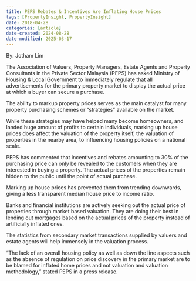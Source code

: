 ```yaml
---
title: PEPS Rebates & Incentives Are Inflating House Prices
tags: [PropertyInsight, PropertyInsight]
date: 2018-04-28
categories: [article]
date-created: 2024-08-28
date-modified: 2025-03-17
---
```


By: Jotham Lim

The Association of Valuers, Property Managers, Estate Agents and Property Consultants in the Private Sector Malaysia (PEPS) has asked Ministry of Housing & Local Government to immediately regulate that all advertisements for the primary property market to display the actual price at which a buyer can secure a purchase.

The ability to markup property prices serves as the main catalyst for many property purchasing schemes or “strategies” available on the market.

While these strategies may have helped many become homeowners, and landed huge amount of profits to certain individuals, marking up house prices does affect the valuation of the property itself, the valuation of properties in the nearby area, to influencing housing policies on a national scale.

PEPS has commented that incentives and rebates amounting to 30% of the purchasing price can only be revealed to the customers when they are interested in buying a property. The actual prices of the properties remain hidden to the public until the point of actual purchase.

Marking up house prices has prevented them from trending downwards, giving a less transparent median house price to income ratio.

Banks and financial institutions are actively seeking out the actual price of properties through market based valuation. They are doing their best in lending out mortgages based on the actual prices of the property instead of artificially inflated ones.

The statistics from secondary market transactions supplied by valuers and estate agents will help immensely in the valuation process.

“The lack of an overall housing policy as well as down the line aspects such as the absence of regulation on price discovery in the primary market are to be blamed for inflated home prices and not valuation and valuation methodology,” stated PEPS in a press release.
